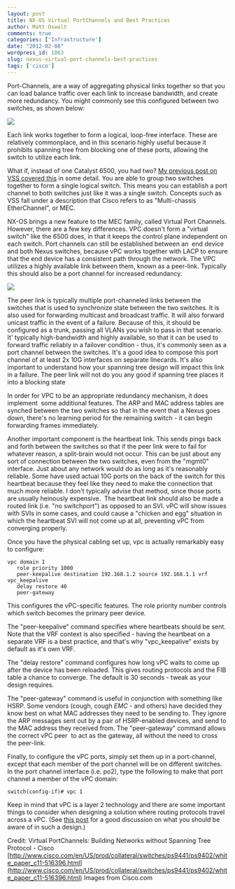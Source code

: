 ```yaml
---
layout: post
title: NX-OS Virtual PortChannels and Best Practices
author: Matt Oswalt
comments: true
categories: ['Infrastructure']
date: "2012-02-08"
wordpress_id: 1863
slug: nexus-virtual-port-channels-best-practices
tags: ['cisco']
---
```



Port-Channels, are a way of aggregating physical links together so that you can load balance traffic over each link to increase bandwidth, and create more redundancy. You might commonly see this configured between two switches, as shown below:

[![](http://www.cisco.com/image/gif/paws/12023/4a.gif)](http://www.cisco.com/image/gif/paws/12023/4a.gif)

Each link works together to form a logical, loop-free interface. These are relatively commonplace, and in this scenario highly useful because it prohibits spanning tree from blocking one of these ports, allowing the switch to utilize each link.

What if, instead of one Catalyst 6500, you had two? [My previous post on VSS covered this](https://oswalt.dev/2011/10/virtual-switching-system-on-cisco-catalyst-6500/) in some detail. You are able to group two switches together to form a single logical switch. This means you can establish a port channel to both switches just like it was a single switch. Concepts such as VSS fall under a description that Cisco refers to as "Multi-chassis EtherChannel", or MEC.

NX-OS brings a new feature to the MEC family, called Virtual Port Channels. However, there are a few key differences. VPC doesn't form a "virtual switch" like the 6500 does, in that it keeps the control plane independent on each switch. Port channels can still be established between an  end device and both Nexus switches, because vPC works together with LACP to ensure that the end device has a consistent path through the network. The VPC utilizes a highly available link between them, known as a peer-link. Typically this should also be a port channel for increased redundancy.

[![](/assets/2012/01/5k-vpc2.jpg)](/assets/2012/01/5k-vpc2.jpg)

The peer link is typically multiple port-channeled links between the switches that is used to synchronize state between the two switches. It is also used for forwarding multicast and broadcast traffic. It will also forward unicast traffic in the event of a failure. Because of this, it should be configured as a trunk, passing all VLANs you wish to pass in that scenario. It' typically high-bandwidth and highly available, so that it can be used to forward traffic reliably in a failover condition - thus, it's commonly seen as a port channel between the switches. It's a good idea to compose this port channel of at least 2x 10G interfaces on separate linecards. It's also important to understand how your spanning tree design will impact this link in a failure. The peer link will not do you any good if spanning tree places it into a blocking state

In order for VPC to be an appropriate redundancy mechanism, it does implement  some additional features. The ARP and MAC address tables are synched between the two switches so that in the event that a Nexus goes down, there's no learning period for the remaining switch - it can begin forwarding frames immediately.

Another important component is the heartbeat link. This sends pings back and forth between the switches so that if the peer link were to fail for whatever reason, a split-brain would not occur. This can be just about any sort of connection between the two switches, even from the "mgmt0" interface. Just about any network would do as long as it's reasonably reliable. Some have used actual 10G ports on the back of the switch for this heartbeat because they feel like they need to make the connection that much more reliable. I don't typically advise that method, since those ports are usually heinously expensive.  The heartbeat link should also be made a routed link (i.e. "no switchport") as opposed to an SVI. vPC will show issues with SVIs in some cases, and could cause a "chicken and egg" situation in which the heartbeat SVI will not come up at all, preventing vPC from converging properly.

Once you have the physical cabling set up, vpc is actually remarkably easy to configure:

    vpc domain 1
       role priority 1000
       peer-keepalive destination 192.168.1.2 source 192.168.1.1 vrf vpc_keepalive
       delay restore 40
       peer-gateway

This configures the vPC-specific features. The role priority number controls which switch becomes the primary peer device.

The "peer-keepalive" command specifies where heartbeats should be sent. Note that the VRF context is also specified - having the heartbeat on a separate VRF is a best practice, and that's why "vpc_keepalive" exists by default as it's own VRF.

The "delay restore" command configures how long vPC waits to come up after the device has been reloaded. This gives routing protocols and the FIB table a chance to converge. The default is 30 seconds - tweak as your design requires.

The "peer-gateway" command is useful in conjunction with something like HSRP. Some vendors (cough, cough *EMC* - and others) have decided they know best on what MAC addresses they need to be sending to. They ignore the ARP messages sent out by a pair of HSRP-enabled devices, and send to the MAC address they received from. The "peer-gateway" command allows the correct vPC peer  to act as the gateway, all without the need to cross the peer-link.

Finally, to configure the vPC ports, simply set them up in a port-channel, except that each member of the port channel will be on different switches. In the port channel interface (i.e. po2), type the following to make that port channel a member of the vPC domain:

    switch(config-if)# vpc 1

Keep in mind that vPC is a layer 2 technology and there are some important things to consider when designing a solution where routing protocols travel across a vPC. (See [this post](http://bradhedlund.com/2010/12/16/routing-over-nexus-7000-vpc-peer-link-yes-and-no/) for a good discussion on what you should be aware of in such a design.)


Credit: Virtual PortChannels: Building Networks without Spanning Tree Protocol - Cisco [http://www.cisco.com/en/US/prod/collateral/switches/ps9441/ps9402/white_paper_c11-516396.html](http://www.cisco.com/en/US/prod/collateral/switches/ps9441/ps9402/white_paper_c11-516396.html) Images from Cisco.com
